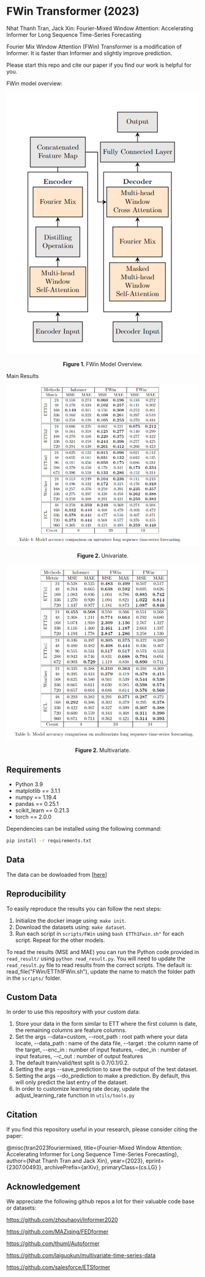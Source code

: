 # FWin Transformer (2023)

Nhat Thanh Tran, Jack Xin: Fourier-Mixed Window Attention: Accelerating Informer for Long Sequence Time-Series Forecasting

Fourier Mix Window Attention (FWin) Transformer is a modification of Informer. It is faster than Informer and slightly improve prediction.

Please start this repo and cite our paper if you find our work is helpful for you.

FWin model overview: 
<p align="center">
  <img src=".\img\FWin.PNG" align=center />
  <br><br>
<b> Figure 1. </b> FWin Model Overview.
</p>


Main Results
<p align="center">
  <img src=".\img\Univarite.PNG" align=center />
  <br><br>
<b> Figure 2. </b> Univariate.
</p>

<p align="center">
  <img src=".\img\Multivariate.PNG" align=center />
  <br><br>
<b> Figure 2. </b> Multivariate.
</p>

## Requirements

- Python 3.9
- matplotlib == 3.1.1
- numpy == 1.19.4
- pandas == 0.25.1
- scikit_learn == 0.21.3
- torch == 2.0.0

Dependencies can be installed using the following command:
```bash
pip install -r requirements.txt
```
## Data

The data can be dowloaded from [[here](https://drive.google.com/drive/folders/1ZOYpTUa82_jCcxIdTmyr0LXQfvaM9vIy)]

## Reproducibility

To easily reproduce the results you can follow the next steps:
1. Initialize the docker image using: `make init`.
2. Download the datasets using: `make dataset`.
3. Run each script in `scripts/FWin` using `bash ETTh1Fwin.sh"` for each script. Repeat for the other models.

To read the results (MSE and MAE) you can run the Python code provided in `read_result/` using `python read_result.py`.
You will need to update the `read_result.py` file to read results from the correct scripts. The default is:
read_file("FWin/ETTh1FWin.sh"), update the name to match the folder path in the `scripts/` folder.

## Custom Data
In order to use this repository with your custom data:

1. Store your data in the form similar to ETT where the first column is date, the remaining columns are feature columns.
2. Set the args --data=custom, 
  --root_path : root path where your data locate, 
  --data_path : name of the data file, 
  --target : the column name of the target,
  --enc_in : number of input features,
  --dec_in : number of input features,
  --c_out : number of output features
3. The default train/valid/test split is 0.7/0.1/0.2.
4. Setting the args --save_prediction to save the output of the test dataset.
5. Setting the args --do_prediction to make a prediction. By default, this will only predict the
last entry of the dataset.
6. In order to customize learning rate decay, update the adjust_learning_rate function in `utils/tools.py`

## Citation

If you find this repository useful in your research, please consider citing the paper:

@misc{tran2023fouriermixed,
      title={Fourier-Mixed Window Attention: Accelerating Informer for Long Sequence Time-Series Forecasting}, 
      author={Nhat Thanh Tran and Jack Xin},
      year={2023},
      eprint={2307.00493},
      archivePrefix={arXiv},
      primaryClass={cs.LG}
}

## Acknowledgement

We appreciate the following github repos a lot for their valuable code base or datasets:

https://github.com/zhouhaoyi/Informer2020

https://github.com/MAZiqing/FEDformer

https://github.com/thuml/Autoformer

https://github.com/laiguokun/multivariate-time-series-data

https://github.com/salesforce/ETSformer
